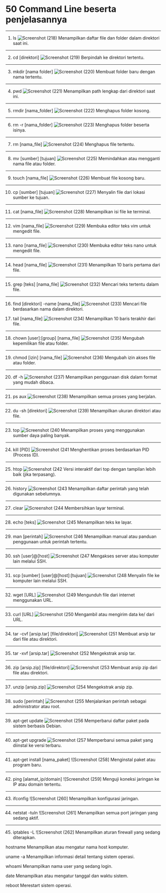 # 50 Command Line beserta penjelasannya
---
1. ls
   ![Screenshot (218)](https://github.com/NADIRANTS/SISTEM-OPERASI/blob/main/File/WhatsApp%20Image%202024-09-05%20at%2008.57.34.jpeg)
Menampilkan daftar file dan folder dalam direktori saat ini.

---
2. cd [direktori]
   ![Screenshot (219)](https://github.com/NADIRANTS/SISTEM-OPERASI/blob/main/File/WhatsApp%20Image%202024-09-05%20at%2008.58.28.jpeg)
Berpindah ke direktori tertentu.

---
3. mkdir [nama folder]
   ![Screenshot (220)](https://github.com/NADIRANTS/SISTEM-OPERASI/blob/main/File/WhatsApp%20Image%202024-09-05%20at%2008.58.29%20(1).jpeg)
Membuat folder baru dengan nama tertentu.

---
4. pwd
    ![Screenshot (221)](https://github.com/NADIRANTS/SISTEM-OPERASI/blob/main/File/WhatsApp%20Image%202024-09-05%20at%2008.58.29.jpeg)
Menampilkan path lengkap dari direktori saat ini.

---
5. rmdir [nama_folder]
   ![Screenshot (222)](https://github.com/NADIRANTS/SISTEM-OPERASI/blob/main/File/WhatsApp%20Image%202024-09-05%20at%2008.59.13.jpeg)
Menghapus folder kosong.

---
6. rm -r [nama_folder]
   ![Screenshot (223)](https://github.com/NADIRANTS/SISTEM-OPERASI/blob/main/File/WhatsApp%20Image%202024-09-05%20at%2008.59.14%20(1).jpeg)
Menghapus folder beserta isinya.

---
7. rm [nama_file]
   ![Screenshot (224)](https://github.com/NADIRANTS/SISTEM-OPERASI/blob/main/File/WhatsApp%20Image%202024-09-05%20at%2008.59.14.jpeg)
Menghapus file tertentu.

---
8. mv [sumber] [tujuan]
   ![Screenshot (225)](https://github.com/NADIRANTS/SISTEM-OPERASI/blob/main/File/WhatsApp%20Image%202024-09-05%20at%2008.59.49%20(1).jpeg)
Memindahkan atau mengganti nama file atau folder.

---
9. touch [nama_file]
    ![Screenshot (226)](https://github.com/NADIRANTS/SISTEM-OPERASI/blob/main/File/WhatsApp%20Image%202024-09-05%20at%2008.59.49%20(2).jpeg)
Membuat file kosong baru.

---
10. cp [sumber] [tujuan]
     ![Screenshot (227)](https://github.com/NADIRANTS/SISTEM-OPERASI/blob/main/File/WhatsApp%20Image%202024-09-05%20at%2008.59.49.jpeg)
Menyalin file dari lokasi sumber ke tujuan.

---
11. cat [nama_file]
    ![Screenshot (228)](https://github.com/NADIRANTS/SISTEM-OPERASI/blob/main/File/WhatsApp%20Image%202024-09-05%20at%2009.29.28.jpeg)
Menampilkan isi file ke terminal.

---
12. vim [nama_file]
     ![Screenshot (229)](https://github.com/NADIRANTS/SISTEM-OPERASI/blob/main/File/WhatsApp%20Image%202024-09-05%20at%2009.29.29%20(1).jpeg)
Membuka editor teks vim untuk mengedit file.

---
13. nano [nama_file]
     ![Screenshot (230)](https://github.com/NADIRANTS/SISTEM-OPERASI/blob/main/File/WhatsApp%20Image%202024-09-05%20at%2009.29.29.jpeg)
Membuka editor teks nano untuk mengedit file.

---
14. head [nama_file]
   ![Screenshot (231)](https://github.com/NADIRANTS/SISTEM-OPERASI/blob/main/File/WhatsApp%20Image%202024-09-05%20at%2009.29.58.jpeg)
Menampilkan 10 baris pertama dari file.

---
15. grep [teks] [nama_file]
    ![Screenshot (232)](https://github.com/NADIRANTS/SISTEM-OPERASI/blob/main/File/WhatsApp%20Image%202024-09-05%20at%2009.29.59%20(1).jpeg)
Mencari teks tertentu dalam file.

---
16. find [direktori] -name [nama_file]
    ![Screenshot (233)](https://github.com/NADIRANTS/SISTEM-OPERASI/blob/main/File/WhatsApp%20Image%202024-09-05%20at%2009.29.59%20(2).jpeg)
Mencari file berdasarkan nama dalam direktori.

17. tail [nama_file]
    ![Screenshot (234)](https://github.com/NADIRANTS/SISTEM-OPERASI/blob/main/File/WhatsApp%20Image%202024-09-05%20at%2009.29.59.jpeg)
Menampilkan 10 baris terakhir dari file.

---
18. chown [user]:[group] [nama_file]
     ![Screenshot (235)](https://github.com/NADIRANTS/SISTEM-OPERASI/blob/main/File/WhatsApp%20Image%202024-09-05%20at%2009.30.40%20(1).jpeg)
Mengubah kepemilikan file atau folder.

---
19. chmod [izin] [nama_file]
     ![Screenshot (236)](https://github.com/NADIRANTS/SISTEM-OPERASI/blob/main/File/WhatsApp%20Image%202024-09-05%20at%2009.30.40.jpeg)
Mengubah izin akses file atau folder.

---
20. df -h
     ![Screenshot (237)](https://github.com/NADIRANTS/SISTEM-OPERASI/blob/main/File/WhatsApp%20Image%202024-09-05%20at%2009.30.41.jpeg)
Menampilkan penggunaan disk dalam format yang mudah dibaca.

---
21. ps aux
     ![Screenshot (238)](https://github.com/NADIRANTS/SISTEM-OPERASI/blob/main/File/WhatsApp%20Image%202024-09-05%20at%2010.28.00%20(1).jpeg)
Menampilkan semua proses yang berjalan.

---
22. du -sh [direktori]
    ![Screenshot (239)](https://github.com/NADIRANTS/SISTEM-OPERASI/blob/main/File/WhatsApp%20Image%202024-09-05%20at%2010.28.00.jpeg)
Menampilkan ukuran direktori atau file.

---
23. top
    ![Screenshot (240](https://github.com/NADIRANTS/SISTEM-OPERASI/blob/main/File/WhatsApp%20Image%202024-09-05%20at%2010.28.01%20(1).jpeg)
Menampilkan proses yang menggunakan sumber daya paling banyak.

---
24. kill [PID]
    ![Screenshot (241](https://github.com/NADIRANTS/SISTEM-OPERASI/blob/main/File/WhatsApp%20Image%202024-09-05%20at%2010.28.01.jpeg)
Menghentikan proses berdasarkan PID (Process ID).

---
25. htop
    ![Screenshot (242](https://github.com/NADIRANTS/SISTEM-OPERASI/blob/main/File/WhatsApp%20Image%202024-09-05%20at%2010.28.02.jpeg)
Versi interaktif dari top dengan tampilan lebih baik (jika terpasang).

---
26. history
    ![Screenshot (243](https://github.com/NADIRANTS/SISTEM-OPERASI/blob/main/File/WhatsApp%20Image%202024-09-05%20at%2010.40.11.jpeg)
Menampilkan daftar perintah yang telah digunakan sebelumnya.

---
27. clear
    ![Screenshot (244](https://github.com/NADIRANTS/SISTEM-OPERASI/blob/main/File/WhatsApp%20Image%202024-09-05%20at%2010.40.14.jpeg)
Membersihkan layar terminal.

---
28. echo [teks]
    ![Screenshot (245](https://github.com/NADIRANTS/SISTEM-OPERASI/blob/main/File/WhatsApp%20Image%202024-09-05%20at%2010.40.18.jpeg)
Menampilkan teks ke layar.

---
29. man [perintah]
    ![Screenshot (246](https://github.com/NADIRANTS/SISTEM-OPERASI/blob/main/File/WhatsApp%20Image%202024-09-05%20at%2010.40.20.jpeg)
Menampilkan manual atau panduan penggunaan untuk perintah tertentu.

---
30. ssh [user]@[host]
     ![Screenshot (247](https://github.com/NADIRANTS/SISTEM-OPERASI/blob/main/File/WhatsApp%20Image%202024-09-05%20at%2010.40.21.jpeg)
Mengakses server atau komputer lain melalui SSH.

---
31. scp [sumber] [user]@[host]:[tujuan]
    ![Screenshot (248](https://github.com/NADIRANTS/SISTEM-OPERASI/blob/main/File/WhatsApp%20Image%202024-09-05%20at%2010.50.28.jpeg)
Menyalin file ke komputer lain melalui SSH.

---
32. wget [URL]
     ![Screenshot (249](https://github.com/NADIRANTS/SISTEM-OPERASI/blob/main/File/WhatsApp%20Image%202024-09-05%20at%2010.50.31.jpeg)
Mengunduh file dari internet menggunakan URL.

---
33. curl [URL]
    ![Screenshot (250](https://github.com/NADIRANTS/SISTEM-OPERASI/blob/main/File/WhatsApp%20Image%202024-09-05%20at%2010.53.36.jpeg)
Mengambil atau mengirim data ke/ dari URL.

---
34. tar -cvf [arsip.tar] [file/direktori]
    ![Screenshot (251](https://github.com/NADIRANTS/SISTEM-OPERASI/blob/main/File/WhatsApp%20Image%202024-09-05%20at%2010.53.52.jpeg)
Membuat arsip tar dari file atau direktori.

---
35. tar -xvf [arsip.tar]
     ![Screenshot (252](https://github.com/NADIRANTS/SISTEM-OPERASI/blob/main/File/WhatsApp%20Image%202024-09-05%20at%2010.53.53.jpeg)
Mengekstrak arsip tar.

---
36. zip [arsip.zip] [file/direktori]
     ![Screenshot (253](https://github.com/NADIRANTS/SISTEM-OPERASI/blob/main/File/WhatsApp%20Image%202024-09-05%20at%2011.00.13.jpeg)
Membuat arsip zip dari file atau direktori.

---
37. unzip [arsip.zip]
     ![Screenshot (254](https://github.com/NADIRANTS/SISTEM-OPERASI/blob/main/File/WhatsApp%20Image%202024-09-05%20at%2011.00.17.jpeg)
Mengekstrak arsip zip.

---
38. sudo [perintah]
     ![Screenshot (255](https://github.com/NADIRANTS/SISTEM-OPERASI/blob/main/File/WhatsApp%20Image%202024-09-05%20at%2011.00.57.jpeg)
Menjalankan perintah sebagai administrator atau root.

---
39. apt-get update
    ![Screenshot (256](https://github.com/NADIRANTS/SISTEM-OPERASI/blob/main/File/WhatsApp%20Image%202024-09-05%20at%2011.02.22.jpeg)
    Memperbarui daftar paket pada sistem berbasis Debian.

---
40. apt-get upgrade
     ![Screenshot (257](https://github.com/NADIRANTS/SISTEM-OPERASI/blob/main/File/WhatsApp%20Image%202024-09-05%20at%2011.02.24.jpeg)
Memperbarui semua paket yang diinstal ke versi terbaru.

---
41. apt-get install [nama_paket]
    ![Screenshot (258]
Menginstal paket atau program baru.

---
42. ping [alamat_ip/domain]
    ![Screenshot (259]
Menguji koneksi jaringan ke IP atau domain tertentu.

---
43. ifconfig
    ![Screenshot (260]
Menampilkan konfigurasi jaringan.

---
44. netstat -tuln
    ![Screenshot (261]
Menampilkan semua port jaringan yang sedang aktif.

---
45. iptables -L
    ![Screenshot (262]
Menampilkan aturan firewall yang sedang diterapkan.

hostname
Menampilkan atau mengatur nama host komputer.

uname -a
Menampilkan informasi detail tentang sistem operasi.

whoami
Menampilkan nama user yang sedang login.

date
Menampilkan atau mengatur tanggal dan waktu sistem.

reboot
Merestart sistem operasi.
